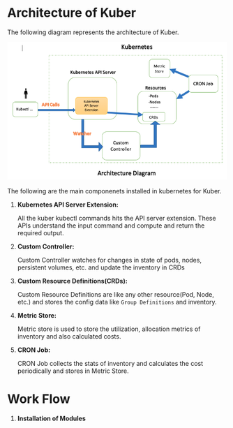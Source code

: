 # Architecture of Kuber

The following diagram represents the architecture of Kuber.

![Architecture](Architecture.png)

The following are the main componenets installed in kubernetes for Kuber.

1. **Kubernetes API Server Extension:**
    
    All the kuber kubectl commands hits the API server extension. These APIs 
    understand the input command and compute and return the required output.

2. **Custom Controller:**
    
    Custom Controller watches for changes in state of pods, nodes, persistent 
    volumes, etc. and update the inventory in CRDs
    
3. **Custom Resource Definitions(CRDs):**
    
    Custom Resource Definitions are like any other resource(Pod, Node, etc.) and
    stores the config data like ``Group Definitions`` and inventory.

4. **Metric Store:**
    
    Metric store is used to store the utilization, allocation metrics of inventory
    and also calculated costs.

5. **CRON Job:**
    
    CRON Job collects the stats of inventory and calculates the cost periodically
    and stores in Metric Store.


# Work Flow

1. **Installation of Modules**
